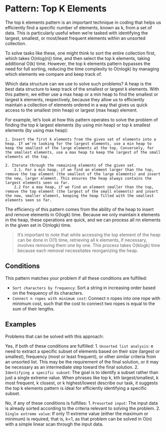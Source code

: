 # Pattern: Top K Elements

The top k elements pattern is an important technique in coding that helps us efficiently find a specific number of elements, known as k, from a set of data. This is particularly useful when we’re tasked with identifying the largest, smallest, or most/least frequent elements within an unsorted collection.

To solve tasks like these, one might think to sort the entire collection first, which takes O(nlog⁡(n)) time, and then select the top k elements, taking additional O(k) time. However, the top k elements pattern bypasses the need for full sorting, reducing the time complexity to O(nlog⁡k) by managing which elements we compare and keep track of.

Which data structure can we use to solve such problems? A heap is the best data structure to keep track of the smallest or largest k elements. With this pattern, we either use a max heap or a min heap to find the smallest or largest k elements, respectively, because they allow us to efficiently maintain a collection of elements ordered in a way that gives us quick access to the smallest (min heap) or largest (max heap) element.

For example, let’s look at how this pattern operates to solve the problem of finding the top k largest elements (by using min heap) or top k smallest elements (by using max heap):

    1. Insert the first k elements from the given set of elements into a heap. If we’re looking for the largest elements, use a min heap to keep the smallest of the large elements at the top. Conversely, for the smallest elements, use a max heap to keep the largest of the small elements at the top.

    2. Iterate through the remaining elements of the given set.
        2.1. For a min heap, if we find an element larger than the top, remove the top element (the smallest of the large elements) and insert the new, larger element. This ensures the heap always contains the largest elements seen so far.
        2.2 For a max heap, if we find an element smaller than the top, remove the top element (the largest of the small elements) and insert the new, smaller element, keeping the heap filled with the smallest elements seen so far.

The efficiency of this pattern comes from the ability of the heap to insert and remove elements in O(log⁡k) time. Because we only maintain k elements in the heap, these operations are quick, and we can process all nn elements in the given set in O(nlog⁡k) time.

> It’s important to note that while accessing the top element of the heap can be done in O(1) time, retrieving all k elements, if necessary, involves removing them one by one. This process takes O(klog⁡k) time because each removal necessitates reorganizing the heap.

## Conditions

This pattern matches your problem if all these conditions are fulfilled:

- `Sort characters by frequency`: Sort a string in increasing order based on the frequency of its characters.
- `Connect n ropes with minimum cost`: Connect n ropes into one rope with minimum cost, such that the cost to connect two ropes is equal to the sum of their lengths. 

## Examples

Problems that can be solved with this approach:

Yes, if both of these conditions are fulfilled:
    1. `Unsorted list analysis`: e need to extract a specific subset of elements based on their size (largest or smallest), frequency (most or least frequent), or other similar criteria from an unsorted list. This may be the requirement of the final solution, or it may be necessary as an intermediate step toward the final solution.
    2. `Identifying a specific subset`: The goal is to identify a subset rather than just a single extreme value. When phrases like top k, kth largest/smallest, k most frequent, k closest, or k highest/lowest describe our task, it suggests the top k elements pattern is ideal for efficiently identifying a specific subset.

No, if any of these conditions is fulfilles:
    1. `Presorted input`: The input data is already sorted according to the criteria relevant to solving the problem.
    2. `Single extreme value`: If only 11 extreme value (either the maximum or minimum) is required, that is, k=1, as that problem can be solved in O(n) with a simple linear scan through the input data.
